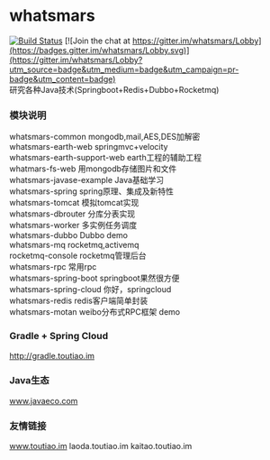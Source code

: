 # whatsmars
[![Build Status](https://travis-ci.org/javahongxi/whatsmars.svg?branch=master)](https://travis-ci.org/javahongxi/whatsmars)
[![Join the chat at https://gitter.im/whatsmars/Lobby](https://badges.gitter.im/whatsmars/Lobby.svg)](https://gitter.im/whatsmars/Lobby?utm_source=badge&utm_medium=badge&utm_campaign=pr-badge&utm_content=badge)
<br>研究各种Java技术(Springboot+Redis+Dubbo+Rocketmq) 

### 模块说明
whatsmars-common mongodb,mail,AES,DES加解密<br />
whatsmars-earth-web springmvc+velocity<br />
whatsmars-earth-support-web earth工程的辅助工程<br />
whatmars-fs-web 用mongodb存储图片和文件<br />
whatsmars-javase-example Java基础学习<br />
whatsmars-spring spring原理、集成及新特性<br />
whatsmars-tomcat 模拟tomcat实现<br />
whatsmars-dbrouter 分库分表实现<br />
whatsmars-worker 多实例任务调度<br />
whatsmars-dubbo Dubbo demo<br />
whatsmars-mq rocketmq,activemq<br />
rocketmq-console rocketmq管理后台<br />
whatsmars-rpc 常用rpc<br />
whatsmars-spring-boot springboot果然很方便<br />
whatsmars-spring-cloud 你好，springcloud<br />
whatsmars-redis redis客户端简单封装 <br />
whatsmars-motan weibo分布式RPC框架 demo <br />

### Gradle + Spring Cloud
http://gradle.toutiao.im

### Java生态
www.javaeco.com

### 友情链接
www.toutiao.im laoda.toutiao.im kaitao.toutiao.im
